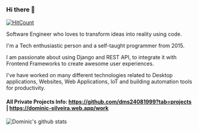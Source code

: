 ### Hi there 👋

[![HitCount](http://hits.dwyl.com/dms24081999/dms24081999.svg)](http://hits.dwyl.com/dms24081999/dms24081999)

Software Engineer who loves to transform ideas into reality using code. 

I'm a Tech enthusiastic person and a self-taught programmer from 2015.

I am passionate about using Django and REST API, to integrate it with Frontend Frameworks to create awesome user experiences.

I've have worked on many different technologies related to Desktop applications, Websites, Web Applications, IoT and building automation tools for productivity.

#### All Private Projects Info: https://github.com/dms24081999?tab=projects | https://dominic-silveira.web.app/work

![Dominic's github stats](https://github-readme-stats-dms.vercel.app/api?username=dms24081999&hide=[%22stars%22]&show_icons=true&title_color=2f80ed&icon_color=bb2acf&text_color=daf7dc&bg_color=151515)

<!--
**dms24081999/dms24081999** is a ✨ _special_ ✨ repository because its `README.md` (this file) appears on your GitHub profile.

Here are some ideas to get you started:

- 🔭 I’m currently working on ...
- 🌱 I’m currently learning ...
- 👯 I’m looking to collaborate on ...
- 🤔 I’m looking for help with ...
- 💬 Ask me about ...
- 📫 How to reach me: ...
- 😄 Pronouns: ...
- ⚡ Fun fact: ...
-->

